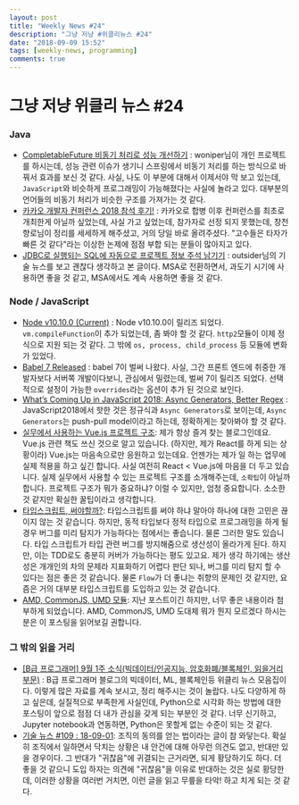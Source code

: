 ```yaml
---
layout: post
title: "Weekly News #24"
description: "그냥 저냥 #위클리뉴스 #24"
date: "2018-09-09 15:52"
tags: [weekly-news, programming]
comments: true
---
```


# 그냥 저냥 위클리 뉴스 #24

### Java

* [CompletableFuture 비동기 처리로 성능 개선하기](http://blog.woniper.net/361) : woniper님이 개인 프로젝트를 하시는데, 성능 관련 이슈가 생기니 스프링에서 비동기 처리를 하는 방식으로 바꿔서 효과를 보신 것 같다. 사실, 나도 이 부분에 대해서 이제서야 막 보고 있는데, `JavaScript`와 비슷하게 프로그래밍이 가능해졌다는 사실에 놀라고 있다. 대부분의 언어들의 비동기 처리가 비슷한 구조를 가져가는 것 같다. 
* [카카오 개발자 컨퍼런스 2018 참석 후기!](https://jojoldu.tistory.com/335) : 카카오로 합병 이후 컨퍼런스를 최초로 개최한게 아닐까 싶었는데, 사실 가고 싶었는데, 참가자로 선정 되지 못했는데, 창천향로님이 정리를 세세하게 해주셨고, 거의 당일 바로 올려주셨다. "고수들은 타자가 빠른 것 같다"라는 이상한 논제에 점점 부합 되는 분들이 많아지고 있다. 
* [JDBC로 실행되는 SQL에 자동으로 프로젝트 정보 주석 남기기](http://woowabros.github.io/tools/2018/08/16/jdbc-log-sql-projectinfo.html) : outsider님의 기술 뉴스를 보고 괜찮다 생각하고 본 글이다. MSA로 전환하면서, 과도기 시기에 사용하면 좋을 것 같고, MSA에서도 계속 사용하면 좋을 것 같다. 

### Node / JavaScript

* [Node v10.10.0 (Current)](https://nodejs.org/en/blog/release/v10.10.0/) : Node v10.10.0이 릴리즈 되었다. `vm.compileFunction`이 추가 되었는데, 좀 봐야 할 것 같다. `http2`모듈이 이제 정식으로 지원 되는 것 같다. 그 밖에 `os, process, child_process` 등 모듈에 변화가 있었다. 
* [Babel 7 Released](https://babeljs.io/blog/2018/08/27/7.0.0) : babel 7이 벌써 나왔다. 사실, 그간 프론트 엔드에 취중한 개발자보다 서버쪽 개발이다보니, 관심에서 밀렸는데, 벌써 7이 릴리즈 되었다. 선택적으로 설정이 가능한 `overrides`라는 옵션이 추가 된 것으로 보인다.  
* [What’s Coming Up in JavaScript 2018: Async Generators, Better Regex](https://thenewstack.io/whats-coming-up-in-javascript-2018-async-generators-better-regex/) : JavaScript2018에서 핫한 것은 정규식과 `Async Generators`로 보이는데, `Async Generators`는 push-pull model이라고 하는데, 정확하게는 찾아봐야 할 것 같다. 
* [실무에서 사용하는 Vue.js 프로젝트 구조](https://joshua1988.github.io/web-development/vuejs/vue-structure/): 제가 항상 즐겨 찾는 블로그인데요. Vue.js 관련 책도 쓰신 것으로 알고 있습니다. (하지만, 제가 React를 하게 되는 상황이라) Vue.js는 마음속으로만 응원하고 있는데요. 언젠가는 제가 일 하는 업무에 실제 적용을 하고 싶긴 합니다. 사실 여전히 React < Vue.js에 마음을 더 두고 있습니다. 실제 실무에서 사용할 수 있는 프로젝트 구조를 소개해주는데, `소확팁`이 아닐까 합니다. 프로젝트 구조가 뭐가 중요하냐? 이럴 수 있지만, 엄청 중요합니다. 소소한 것 같지만 확실한 꿀팁이라고 생각합니다. 
* [타입스크립트, 써야할까?](https://hyunseob.github.io/2018/08/12/do-you-need-to-use-ts/): 타입스크립트를 써야 하냐 말아야 하나에 대한 고민은 끊이지 않는 것 같습니다. 하지만, 동적 타입보다 정적 타입으로 프로그래밍을 하게 될 경우 버그를 미리 탐지가 가능하다는 점에서는 좋습니다. 물론 그러한 말도 있습니다. 타입 스크립트가 타입 관련 버그를 방지해줌으로 생산성이 올라가게 된다. 하지만, 이는 TDD로도 충분히 커버가 가능하다는 평도 있고요. 제가 생각 하기에는 생산성은 개개인의 차의 문제라 지표화하기 어렵다 판단 되나, 버그를 미리 탐지 할 수 있다는 점은 좋은 것 같습니다. 물론 `Flow`가 더 좋냐는 취향의 문제인 것 같지만, 요즘은 거의 대부분 타입스크립트를 도입하고 있는 것 같습니다. 
* [AMD, CommonJS, UMD 모듈](https://www.zerocho.com/category/JavaScript/post/5b67e7847bbbd3001b43fd73): 지난 포스트이긴 하지만, 너무 좋은 내용이라 첨부하게 되었습니다. AMD, CommonJS, UMD 도대체 뭐가 뭔지 모르겠다 하시는 분은 이 포스팅을 읽어보길 권합니다. 

### 그 밖의 읽을 거리

* [[B급 프로그래머] 9월 1주 소식(빅데이터/인공지능, 암호화폐/블록체인, 읽을거리 부문)](http://jhrogue.blogspot.com/2018/09/b-9-1.html) : B급 프로그래머 블로그의 빅데이터, ML, 블록체인등 위클리 뉴스 모음집이다. 이렇게 많은 자료를 계속 보시고, 정리 해주시는 것이 놀랍다. 나도 다양하게 하고 싶은데, 실질적으로 부족한게 사실인데, Python으로 시각화 하는 방법에 대한 포스팅이 앞으로 점점 더 내가 관심을 갖게 되는 부분인 것 같다. 너무 신기하고, Jupyter notebook과 연동하면, Python은 못할게 없는 수준이 되는 것 같다. 
* [기술 뉴스 #109 : 18-09-01](https://blog.outsider.ne.kr/1400): 조직의 동의를 얻는 법이라는 글이 참 와닿는다. 확실히 조직에서 일하면서 닥치는 상황은 내 안건에 대해 아무런 의견도 없고, 반대만 있을 경우이다. 그 반대가 "귀찮음"에 귀결되는 근거라면, 되게 황당하기도 하다. 더 좋을 것 같으니 도입 하자는 의견에 "귀찮음"을 이유로 반대하는 것은 실로 황당한데, 이러한 상황을 여러번 거치면, 이런 글을 읽고 무릎을 타악! 하고 치게 되는 것 같다. 

